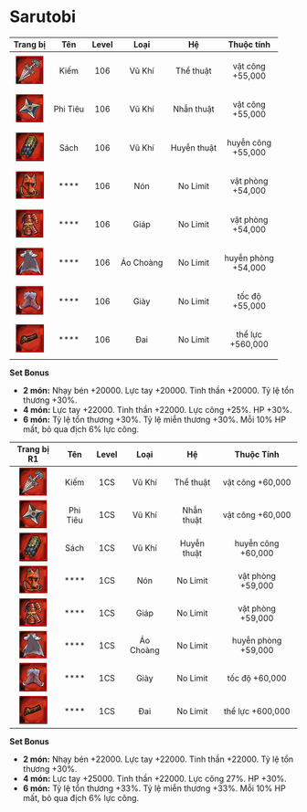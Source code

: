 # Sarutobi



|                   Trang bị                   |    Tên   | Level |    Loại   |      Hệ     |           Thuộc tính          |
| :------------------------------------------: | :------: | :---: | :-------: | :---------: | :---------------------------: |
| ![](<../../.gitbook/assets/image (841).png>) |   Kiếm   |  106  |   Vũ Khí  |  Thể thuật  |   <p>vật công<br>+55,000</p>  |
| ![](<../../.gitbook/assets/image (792).png>) | Phi Tiêu |  106  |   Vũ Khí  |  Nhẫn thuật |   <p>vật công<br>+55,000</p>  |
| ![](<../../.gitbook/assets/image (911).png>) |   Sách   |  106  |   Vũ Khí  | Huyễn thuật |  <p>huyễn công<br>+55,000</p> |
| ![](<../../.gitbook/assets/image (958).png>) |   ****   |  106  |    Nón    |   No Limit  |  <p>vật phòng<br>+54,000</p>  |
| ![](<../../.gitbook/assets/image (824).png>) |   ****   |  106  |    Giáp   |   No Limit  |  <p>vật phòng<br>+54,000</p>  |
| ![](<../../.gitbook/assets/image (827).png>) |   ****   |  106  | Áo Choàng |   No Limit  | <p>huyễn phòng<br>+54,000</p> |
| ![](<../../.gitbook/assets/image (943).png>) |   ****   |  106  |    Giày   |   No Limit  |    <p>tốc độ<br>+55,000</p>   |
| ![](<../../.gitbook/assets/image (957).png>) |   ****   |  106  |    Đai    |   No Limit  |   <p>thể lực<br>+560,000</p>  |

**Set Bonus**

* **2 món:** Nhạy bén +20000. Lực tay +20000. Tinh thần +20000. Tỷ lệ tổn thương +30%.
* **4 món:** Lực tay +22000. Tinh thần +22000. Lực công +25%. HP +30%.
* **6 món:** Tỷ lệ tổn thương +30%. Tỷ lệ miễn thương +30%. Mỗi 10% HP mất, bỏ qua địch 6% lực công.



|                  Trang bị R1                 |    Tên   | Level |   Loại    |     Hệ      |     Thuộc Tính      |
| :------------------------------------------: | :------: | :---: | :-------: | :---------: | :-----------------: |
| ![](<../../.gitbook/assets/image (803).png>) |   Kiếm   |  1CS  |   Vũ Khí  |  Thể thuật  |   vật công +60,000  |
| ![](<../../.gitbook/assets/image (825).png>) | Phi Tiêu |  1CS  |   Vũ Khí  |  Nhẫn thuật |   vật công +60,000  |
| ![](<../../.gitbook/assets/image (956).png>) |   Sách   |  1CS  |   Vũ Khí  | Huyễn thuật |  huyễn công +60,000 |
| ![](<../../.gitbook/assets/image (887).png>) |   ****   |  1CS  |    Nón    |   No Limit  |  vật phòng +59,000  |
| ![](<../../.gitbook/assets/image (898).png>) |   ****   |  1CS  |    Giáp   |   No Limit  |  vật phòng +59,000  |
| ![](<../../.gitbook/assets/image (907).png>) |   ****   |  1CS  | Áo Choàng |   No Limit  | huyễn phòng +59,000 |
| ![](<../../.gitbook/assets/image (909).png>) |   ****   |  1CS  |    Giày   |   No Limit  |    tốc độ +60,000   |
| ![](<../../.gitbook/assets/image (819).png>) |   ****   |  1CS  |    Đai    |   No Limit  |   thể lực +600,000  |

**Set Bonus**

* **2 món:** Nhạy bén +22000. Lực tay +22000. Tinh thần +22000. Tỷ lệ tổn thương +30%.
* **4 món:** Lực tay +25000. Tinh thần +22000. Lực công 27%. HP +30%.
* **6 món:** Tỷ lệ tổn thương +33%. Tỷ lệ miễn thương +33%. Mỗi 10% HP mất, bỏ qua địch 6% lực công.

